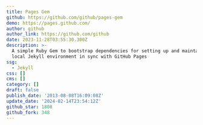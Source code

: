 ```yaml
---
title: Pages Gem
github: https://github.com/github/pages-gem
demo: https://pages.github.com/
author: github
author_link: https://github.com/github
date: 2023-11-28T03:55:30.300Z
description: >-
  A simple Ruby Gem to bootstrap dependencies for setting up and maintaining a
  local Jekyll environment in sync with GitHub Pages
ssg:
  - Jekyll
css: []
cms: []
category: []
draft: false
publish_date: '2013-08-08T16:09:08Z'
update_date: '2024-02-14T23:54:12Z'
github_star: 1808
github_fork: 348
---
```

